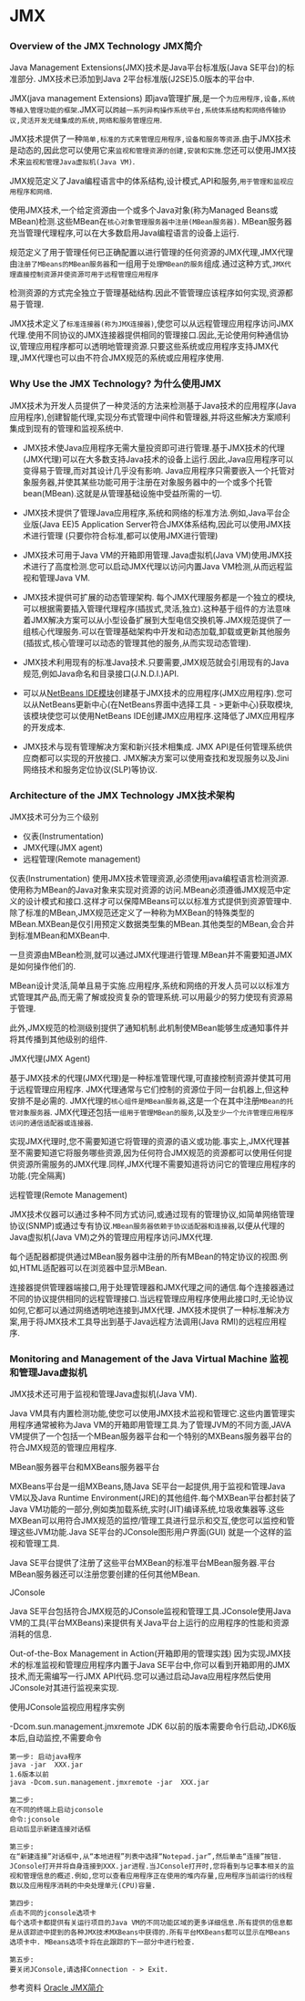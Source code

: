 # JMX

### Overview of the JMX Technology JMX简介
Java Management Extensions(JMX)技术是Java平台标准版(Java SE平台)的标准部分. JMX技术已添加到Java 2平台标准版(J2SE)5.0版本的平台中.

JMX(java management Extensions) 即java管理扩展,是一个`为应用程序,设备,系统等植入管理功能的框架`.JMX可以`跨越一系列异构操作系统平台,系统体系结构和网络传输协议,灵活开发无缝集成的系统,网络和服务管理应用`.

JMX技术提供了一种`简单,标准的方式来管理应用程序,设备和服务等资源`.由于JMX技术是动态的,因此您可以使用它来`监视和管理资源的创建,安装和实施`.您还可以使用JMX技术来`监视和管理Java虚拟机(Java VM)`.

JMX规范定义了Java编程语言中的体系结构,设计模式,API和服务,`用于管理和监视应用程序和网络`.

使用JMX技术,一个给定资源由一个或多个Java对象(称为Managed Beans或MBean)检测.这些MBean在`核心对象管理服务器中注册(MBean服务器)`. MBean服务器充当管理代理程序,可以在大多数启用Java编程语言的设备上运行.

规范定义了用于管理任何已正确配置以进行管理的任何资源的JMX代理,JMX代理由`注册了MBeans的MBean服务器`和一组用于`处理MBean的服务`组成.通过这种方式,`JMX代理直接控制资源并使资源可用于远程管理应用程序`

检测资源的方式完全独立于管理基础结构.因此不管管理应该程序如何实现,资源都易于管理.

JMX技术定义了`标准连接器(称为JMX连接器)`,使您可以从远程管理应用程序访问JMX代理.使用不同协议的JMX连接器提供相同的管理接口.因此,无论使用何种通信协议,管理应用程序都可以透明地管理资源.只要这些系统或应用程序支持JMX代理,JMX代理也可以由不符合JMX规范的系统或应用程序使用.



### Why Use the JMX Technology? 为什么使用JMX
JMX技术为开发人员提供了一种灵活的方法来检测基于Java技术的应用程序(Java应用程序),创建智能代理,实现分布式管理中间件和管理器,并将这些解决方案顺利集成到现有的管理和监视系统中.

+ JMX技术使Java应用程序无需大量投资即可进行管理.基于JMX技术的代理(JMX代理)可以在大多数支持Java技术的设备上运行.因此,Java应用程序可以变得易于管理,而对其设计几乎没有影响. Java应用程序只需要嵌入一个托管对象服务器,并使其某些功能可用于注册在对象服务器中的一个或多个托管bean(MBean).这就是从管理基础设施中受益所需的一切.

+ JMX技术提供了管理Java应用程序,系统和网络的标准方法.例如,Java平台企业版(Java EE)5 Application Server符合JMX体系结构,因此可以使用JMX技术进行管理 (只要你符合标准,都可以使用JMX进行管理)

+ JMX技术可用于Java VM的开箱即用管理.Java虚拟机(Java VM)使用JMX技术进行了高度检测.您可以启动JMX代理以访问内置Java VM检测,从而远程监视和管理Java VM.

+ JMX技术提供可扩展的动态管理架构. 每个JMX代理服务都是一个独立的模块,可以根据需要插入管理代理程序(插拔式,灵活,独立).这种基于组件的方法意味着JMX解决方案可以从小型设备扩展到大型电信交换机等.JMX规范提供了一组核心代理服务.可以在管理基础架构中开发和动态加载,卸载或更新其他服务(插拔式,核心管理可以动态的管理其他的服务,从而实现动态管理).

+ JMX技术利用现有的标准Java技术.只要需要,JMX规范就会引用现有的Java规范,例如Java命名和目录接口(J.N.D.I.)API.

+ 可以从[NetBeans IDE模块](https://netbeans.org/)创建基于JMX技术的应用程序(JMX应用程序).您可以从NetBeans更新中心(在NetBeans界面中选择工具 - >更新中心)获取模块,该模块使您可以使用NetBeans IDE创建JMX应用程序.这降低了JMX应用程序的开发成本.

+ JMX技术与现有管理解决方案和新兴技术相集成. JMX API是任何管理系统供应商都可以实现的开放接口. JMX解决方案可以使用查找和发现服务以及Jini网络技术和服务定位协议(SLP)等协议.

### Architecture of the JMX Technology JMX技术架构


JMX技术可分为三个级别
  + 仪表(Instrumentation)
  + JMX代理(JMX agent)
  + 远程管理(Remote management)


仪表(Instrumentation)
使用JMX技术管理资源,必须使用java编程语言检测资源.使用称为MBean的Java对象来实现对资源的访问.MBean必须遵循JMX规范中定义的设计模式和接口.这样才可以保障MBeans可以以标准方式提供到资源管理中.除了标准的MBean,JMX规范还定义了一种称为MXBean的特殊类型的MBean.MXBean是仅引用预定义数据类型集的MBean.其他类型的MBean,会合并到标准MBean和MXBean中.

一旦资源由MBean检测,就可以通过JMX代理进行管理.MBean并不需要知道JMX是如何操作他们的.

MBean设计灵活,简单且易于实施.应用程序,系统和网络的开发人员可以以标准方式管理其产品,而无需了解或投资复杂的管理系统.可以用最少的努力使现有资源易于管理.

此外,JMX规范的检测级别提供了通知机制.此机制使MBean能够生成通知事件并将其传播到其他级别的组件.



JMX代理(JMX Agent)

基于JMX技术的代理(JMX代理)是一种标准管理代理,可直接控制资源并使其可用于远程管理应用程序. JMX代理通常与它们控制的资源位于同一台机器上,但这种安排不是必需的.
JMX代理的`核心组件是MBean服务器`,这是一个在其中注册`MBean的托管对象服务器`. JMX代理还包括一`组用于管理MBean的服务`,以及`至少一个允许管理应用程序访问的通信适配器或连接器`.

实现JMX代理时,您不需要知道它将管理的资源的语义或功能.事实上,JMX代理甚至不需要知道它将服务哪些资源,因为任何符合JMX规范的资源都可以使用任何提供资源所需服务的JMX代理.同样,JMX代理不需要知道将访问它的管理应用程序的功能.(完全隔离)


远程管理(Remote Management)

JMX技术仪器可以通过多种不同方式访问,或通过现有的管理协议,如简单网络管理协议(SNMP)或通过专有协议.`MBean服务器依赖于协议适配器和连接器`,以便从代理的Java虚拟机(Java VM)之外的管理应用程序访问JMX代理.

每个适配器都提供通过MBean服务器中注册的所有MBean的特定协议的视图.例如,HTML适配器可以在浏览器中显示MBean.

连接器提供管理器端接口,用于处理管理器和JMX代理之间的通信.每个连接器通过不同的协议提供相同的远程管理接口.当远程管理应用程序使用此接口时,无论协议如何,它都可以通过网络透明地连接到JMX代理. JMX技术提供了一种标准解决方案,用于将JMX技术工具导出到基于Java远程方法调用(Java RMI)的远程应用程序.


### Monitoring and Management of the Java Virtual Machine 监视和管理Java虚拟机

JMX技术还可用于监视和管理Java虚拟机(Java VM).

Java VM具有内置检测功能,使您可以使用JMX技术监视和管理它.这些内置管理实用程序通常被称为Java VM的开箱即用管理工具.为了管理JVM的不同方面,JAVA VM提供了一个包括一个MBean服务器平台和一个特别的MXBeans服务器平台的符合JMX规范的管理应用程序.

MBean服务器平台和MXBeans服务器平台

MXBeans平台是一组MXBeans,随Java SE平台一起提供,用于监视和管理Java VM以及Java Runtime Environment(JRE)的其他组件.每个MXBean平台都封装了Java VM功能的一部分,例如类加载系统,实时(JIT)编译系统,垃圾收集器等.这些MXBean可以用符合JMX规范的监控/管理工具进行显示和交互,使您可以监控和管理这些JVM功能.Java SE平台的JConsole图形用户界面(GUI) 就是一个这样的监视和管理工具.


Java SE平台提供了注册了这些平台MXBean的标准平台MBean服务器.平台MBean服务器还可以注册您要创建的任何其他MBean.


JConsole

Java SE平台包括符合JMX规范的JConsole监视和管理工具.JConsole使用Java VM的工具(平台MXBeans)来提供有关Java平台上运行的应用程序的性能和资源消耗的信息.


Out-of-the-Box Management in Action(开箱即用的管理实践)
因为实现JMX技术的标准监视和管理应用程序内置于Java SE平台中,你可以看到开箱即用的JMX技术,而无需编写一行JMX API代码.您可以通过启动Java应用程序然后使用JConsole对其进行监视来实现.


使用JConsole监视应用程序实例

-Dcom.sun.management.jmxremote  JDK 6以前的版本需要命令行启动,JDK6版本后,自动监控,不需要命令

```
第一步: 启动java程序
java -jar  XXX.jar 
1.6版本以前
java -Dcom.sun.management.jmxremote -jar  XXX.jar

第二步:
在不同的终端上启动jconsole
命令:jconsole
启动后显示新建连接对话框

第三步:
在“新建连接”对话框中,从“本地进程”列表中选择“Notepad.jar”,然后单击“连接”按钮.
JConsole打开并将自身连接到XXX.jar进程.当JConsole打开时,您将看到与记事本相关的监视和管理信息的概述.例如,您可以查看应用程序正在使用的堆内存量,应用程序当前运行的线程数以及应用程序消耗的中央处理单元(CPU)容量.

第四步:
点击不同的jconsole选项卡
每个选项卡都提供有关运行项目的Java VM的不同功能区域的更多详细信息.所有提供的信息都是从该踪迹中提到的各种JMX技术MXBeans中获得的.所有平台MXBeans都可以显示在MBeans选项卡中. MBeans选项卡将在此跟踪的下一部分中进行检查.

第五步:
要关闭JConsole,请选择Connection - > Exit.

```
参考资料
[Oracle JMX简介](https://docs.oracle.com/javase/tutorial/jmx/overview/index.html) 

 




















